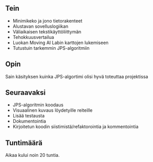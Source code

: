 ## Tein

* Minimikeko ja jono tietorakenteet
* Alustavan sovelluslogiikan
* Väliaikaisen tekstikäyttöliittymän
* Tehokkuusvertailua
* Luokan Moving AI Labin karttojen lukemiseen
* Tutustuin tarkemmin JPS-algoritmiin

## Opin

Sain käsityksen kuinka JPS-algortimi olisi hyvä toteuttaa projektissa


## Seuraavaksi

* JPS-algoritmin koodaus
* Visuaalinen kuvaus löydetyille reiteille
* Lisää testausta
* Dokumentointia
* Kirjoitetun koodin siistimistä/refaktorointia ja kommentointia

## Tuntimäärä

Aikaa kului noin 20 tuntia.
